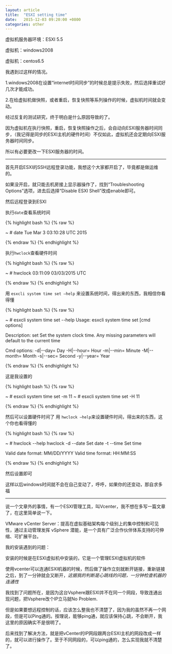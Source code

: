```yaml
---
layout: article
title:  "ESXI setting time"
date:   2015-12-03 09:20:00 +0800
categories: other
---
```


虚拟机服务器环境：ESXI 5.5

虚拟机：windows2008

虚拟机：centos6.5

我遇到过这样的情况。

1.windows2008在设置“internet时间同步”的时候总是提示失败，然后选择重试好几次才能成功。

2.在给虚拟机做快照，或者重启，恢复快照等系列操作的时候，虚拟机时间就会变动。

经过反复的测试研究，终于明白是什么原因导致的了。

因为虚拟机在执行快照，重启，恢复快照操作之后，会自动向ESXI服务器时间同步，（我记得是同步的ESXI主机的硬件时间）不仅如此，虚拟机还会定期向ESXI服务器时间同步。

所以有必要更改一下ESXI服务器的时间。

----------

首先开启ESXI的SSH远程登录功能，我想这个大家都开启了，毕竟都是做运维的。

如果没开启，就只能去机房接上显示器操作了，找到“Troubleshooting Options”选项，进去后选择“Disable ESXI Shell”改成enable即可。

然后远程登录到ESXI

执行`date`查看系统时间

{% highlight bash %}
{% raw %}

~ # date
Tue Mar  3 03:10:28 UTC 2015

{% endraw %}
{% endhighlight %}

执行`hwclock`查看硬件时间

{% highlight bash %}
{% raw %}

~ # hwclock
03:11:09   03/03/2015   UTC

{% endraw %}
{% endhighlight %}

用 `esxcli system time set –help` 来设置系统时间，得出来的东西，我相信你看得懂

{% highlight bash %}
{% raw %}

~ # esxcli system time set --help
Usage: esxcli system time set [cmd options]

Description: 
  set                   Set the system clock time. Any missing parameters will default to the current time

Cmd options:
  -d|--day=<long>       Day
  -H|--hour=<long>      Hour
  -m|--min=<long>       Minute
  -M|--month=<long>     Month
  -s|--sec=<long>       Second
  -y|--year=<long>      Year

{% endraw %}
{% endhighlight %}

这是我设置的

{% highlight bash %}
{% raw %}

~ # esxcli system time set -m 11
~ # esxcli system time set -H 11

{% endraw %}
{% endhighlight %}

然后可以设置硬件时间了
用 `hwclock –help`来设置硬件时间，得出来的东西，这个你也看得懂的

{% highlight bash %}
{% raw %}

~ # hwclock --help
hwclock     -d --date <date>         Set date
            -t --time <time>         Set time

Valid date format: MM/DD/YYYY
Valid time format: HH:MM:SS

{% endraw %}
{% endhighlight %}

然后设置即可

这样以后windows时间就不会在自己变动了，呼呼，如果你的还变动，那自求多福


----------

说一个文章外的事情，有一个ESXI管理工具，叫Vcenter，我不想在多写一篇文章了，在这里简单说一下。

VMware vCenter Server：提高在虚拟基础架构每个级别上的集中控制和可见性，通过主动管理发挥 vSphere 潜能，是一个具有广泛合作伙伴体系支持的可伸缩、可扩展平台。

我的安装遇到的问题：

安装的时候是在ESXI虚拟机中安装的，它是一个管理ESXI虚拟机的软件

使用vcenter可以连通ESXI机器的时候，然后做了操作立刻就断开链接，重新链接之后，到了一分钟就会又断开，*这据我的判断是心跳线的问题，一分钟检查机器的连通性*

我找到了问题所在，是因为这台Vsphere跟ESXI并不在同一个网段，导致连通出现问题，把Vsphere改个IP立马就No Problem.

但是如果要想远程控制的话，应该怎么整我也不清楚了，因为我的虽然不再一个网段，但是可以Ping通的。按理说，能够ping通，就应该保持心跳，不会断开，我这里的原因确实不是很明了。

后来找到了解决方法，就是把vCenter的IP网段跟两台ESXI主机的网段改成一样的，就可以进行操作了。至于不同网段的，可以ping通的，怎么实现我就不清楚了。
